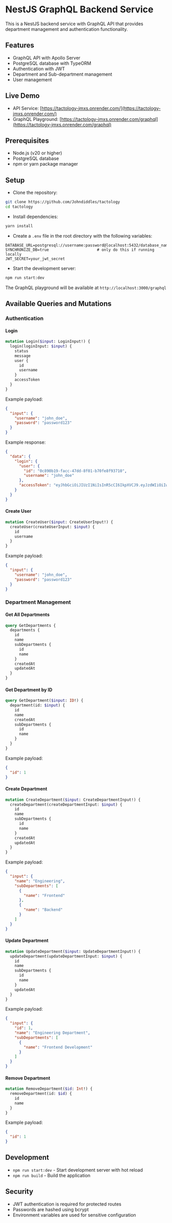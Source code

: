 # NestJS GraphQL Backend Service

This is a NestJS backend service with GraphQL API that provides department management and authentication functionality.

## Features

- GraphQL API with Apollo Server
- PostgreSQL database with TypeORM
- Authentication with JWT
- Department and Sub-department management
- User management

## Live Demo

- API Service: [https://tactology-jmxs.onrender.com/](https://tactology-jmxs.onrender.com/)
- GraphQL Playground: [https://tactology-jmxs.onrender.com/graphql](https://tactology-jmxs.onrender.com/graphql)

## Prerequisites

- Node.js (v20 or higher)
- PostgreSQL database
- npm or yarn package manager

## Setup

- Clone the repository:

```bash
git clone https://github.com/Johndiddles/tactology
cd tactology
```

- Install dependencies:

```bash
yarn install
```

- Create a `.env` file in the root directory with the following variables:

```env
DATABASE_URL=postgresql://username:password@localhost:5432/database_name
SYNCHRONIZE_DB=true                     # only do this if running locally
JWT_SECRET=your_jwt_secret
```

- Start the development server:

```bash
npm run start:dev
```

The GraphQL playground will be available at `http://localhost:3000/graphql`

## Available Queries and Mutations

### Authentication

#### Login

```graphql
mutation Login($input: LoginInput!) {
  login(loginInput: $input) {
    status
    message
    user {
      id
      username
    }
    accessToken
  }
}
```

Example payload:

```json
{
  "input": {
    "username": "john_doe",
    "password": "password123"
  }
}
```

Example response:

```json
{
  "data": {
    "login": {
      "user": {
        "id": "0c890b19-facc-47dd-8f01-b70fe8f93710",
        "username": "john_doe"
      },
      "accessToken": "eyJhbGciOiJIUzI1NiIsInR5cCI6IkpXVCJ9.eyJzdWIiOiIwYzg5MGIxOS1mYWNjLTQ3ZGQtOGYwMS1iNzBmZThmOTM3MTAiLCJ1c2VybmFtZSI6ImdiZW5nYSIsImlhdCI6MTc0NjIzMjE4NSwiZXhwIjoxNzQ2MjM1Nzg1fQ.Ml0BEZyYkoKbMnNWbyPg28Y1xyaM0ho_yc0VALm-AkQ"
    }
  }
}
```

#### Create User

```graphql
mutation CreateUser($input: CreateUserInput!) {
  createUser(createUserInput: $input) {
    id
    username
  }
}
```

Example payload:

```json
{
  "input": {
    "username": "john_doe",
    "password": "password123"
  }
}
```

### Department Management

#### Get All Departments

```graphql
query GetDepartments {
  departments {
    id
    name
    subDepartments {
      id
      name
    }
    createdAt
    updatedAt
  }
}
```

#### Get Department by ID

```graphql
query GetDepartment($input: ID!) {
  department(id: $input) {
    id
    name
    createdAt
    subDepartments {
      id
      name
    }
  }
}
```

Example payload:

```json
{
  "id": 1
}
```

#### Create Department

```graphql
mutation CreateDepartment($input: CreateDepartmentInput!) {
  createDepartment(createDepartmentInput: $input) {
    id
    name
    subDepartments {
      id
      name
    }
    createdAt
    updatedAt
  }
}
```

Example payload:

```json
{
  "input": {
    "name": "Engineering",
    "subDepartments": [
      {
        "name": "Frontend"
      },
      {
        "name": "Backend"
      }
    ]
  }
}
```

#### Update Department

```graphql
mutation UpdateDepartment($input: UpdateDepartmentInput!) {
  updateDepartment(updateDepartmentInput: $input) {
    id
    name
    subDepartments {
      id
      name
    }
    updatedAt
  }
}
```

Example payload:

```json
{
  "input": {
    "id": 1,
    "name": "Engineering Department",
    "subDepartments": [
      {
        "name": "Frontend Development"
      }
    ]
  }
}
```

#### Remove Department

```graphql
mutation RemoveDepartment($id: Int!) {
  removeDepartment(id: $id) {
    id
    name
  }
}
```

Example payload:

```json
{
  "id": 1
}
```

## Development

- `npm run start:dev` - Start development server with hot reload
- `npm run build` - Build the application

## Security

- JWT authentication is required for protected routes
- Passwords are hashed using bcrypt
- Environment variables are used for sensitive configuration
